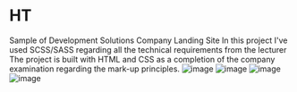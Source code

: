 # HT
Sample of Development Solutions Company Landing Site
In this project I've used SCSS/SASS regarding all the technical requirements from the lecturer
The project is built with HTML and CSS as a completion of the company examination regarding the mark-up principles.
![image](https://github.com/Geokerzman/HT/assets/137421380/6227d4c8-f78d-4a05-9d8c-dacc68f78ac2)
![image](https://github.com/Geokerzman/HT/assets/137421380/edadc602-61a9-42f5-9860-4e752558bb55)
![image](https://github.com/Geokerzman/HT/assets/137421380/0418cd96-5f4b-4572-9fe7-f39b747c5600)
![image](https://github.com/Geokerzman/HT/assets/137421380/d9f89ebb-1c32-4dde-8987-681a9f5f9cf8)
